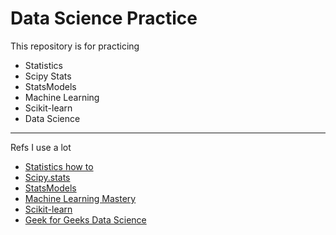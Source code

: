 # Data Science Practice

This repository is for practicing
- Statistics
- Scipy Stats
- StatsModels
- Machine Learning
- Scikit-learn
- Data Science

***

Refs I use a lot
- [Statistics how to](https://www.statisticshowto.com)
- [Scipy.stats](https://docs.scipy.org/doc/scipy-1.15.0/tutorial/stats.html)
- [StatsModels](https://pandas.pydata.org/docs/reference/index.html)
- [Machine Learning Mastery](https://machinelearningmastery.com)
- [Scikit-learn](https://scikit-learn.org/stable/user_guide.html)
- [Geek for Geeks Data Science](https://www.geeksforgeeks.org/data-science-with-python-tutorial/)
